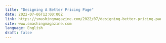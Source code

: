 ```yaml
---
title: "Designing A Better Pricing Page"
date: 2022-07-06T12:00:00Z
link: https://smashingmagazine.com/2022/07/designing-better-pricing-page/?utm_medium=RSS&utm_source=news.12bit.vn
site: www.smashingmagazine.com
language: English
draft: false
---
```

